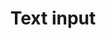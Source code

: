 ---
layout: pattern.njk
tags: 
    - mobile_components_fr
key: text-input-mobile_fr
title: Text input
parent: mobile_components_fr
image: mobile/overview/text-input.webp
keywords: text input, text field, textfield
order: 190
availablelanguages: 
    - de
    - en
---